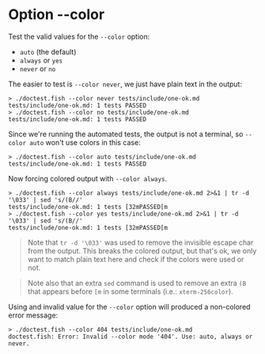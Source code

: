 # Option --color

Test the valid values for the `--color` option:

- `auto` (the default)
- `always` or `yes`
- `never` or `no`

The easier to test is `--color never`, we just have plain text in the output:

    > ./doctest.fish --color never tests/include/one-ok.md
    tests/include/one-ok.md: 1 tests PASSED
    > ./doctest.fish --color no tests/include/one-ok.md
    tests/include/one-ok.md: 1 tests PASSED

Since we're running the automated tests, the output is not a terminal, so `--color auto` won't use colors in this case:

    > ./doctest.fish --color auto tests/include/one-ok.md
    tests/include/one-ok.md: 1 tests PASSED

Now forcing colored output with `--color always`.

    > ./doctest.fish --color always tests/include/one-ok.md 2>&1 | tr -d '\033' | sed 's/(B//'
    tests/include/one-ok.md: 1 tests [32mPASSED[m
    > ./doctest.fish --color yes tests/include/one-ok.md 2>&1 | tr -d '\033' | sed 's/(B//'
    tests/include/one-ok.md: 1 tests [32mPASSED[m

> Note that `tr -d '\033'` was used to remove the invisible escape char from the output. This breaks the colored output, but that's ok, we only want to match plain text here and check if the colors were used or not.

> Note also that an extra `sed` command is used to remove an extra `(B` that appears before `[m` in some terminals (i.e.: `xterm-256color`).

Using and invalid value for the `--color` option will produced a non-colored error message:

    > ./doctest.fish --color 404 tests/include/one-ok.md
    doctest.fish: Error: Invalid --color mode '404'. Use: auto, always or never.
